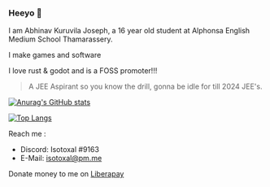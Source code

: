 ### Heeyo 👋

I am Abhinav Kuruvila Joseph, a 16 year old student at Alphonsa English Medium School Thamarassery.

I make games and software

I love rust & godot and is a FOSS promoter!!!

> A JEE Aspirant so you know the drill, gonna be idle for till 2024 JEE's.

[![Anurag's GitHub stats](https://github-readme-stats.vercel.app/api?username=IsotoxalDev&theme=tokyonight)](https://github.com/anuraghazra/github-readme-stats)

[![Top Langs](https://github-readme-stats.vercel.app/api/top-langs/?username=IsotoxalDev&theme=tokyonight&hide=scss,java,html)](https://github.com/anuraghazra/github-readme-stats)

Reach me :
  - Discord: Isotoxal #9163
  - E-Mail: isotoxal@pm.me

Donate money to me on [Liberapay](https://en.liberapay.com/abhinavkdev/)
